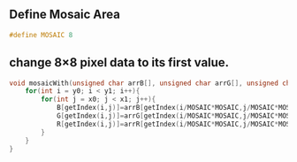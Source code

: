 ## Define Mosaic Area
```c
#define MOSAIC 8
```
## change 8×8 pixel data to its first value.
```c
void mosaicWith(unsigned char arrB[], unsigned char arrG[], unsigned char arrR[]){
	for(int i = y0; i < y1; i++){
		for(int j = x0; j < x1; j++){
			B[getIndex(i,j)]=arrB[getIndex(i/MOSAIC*MOSAIC,j/MOSAIC*MOSAIC)];
			G[getIndex(i,j)]=arrG[getIndex(i/MOSAIC*MOSAIC,j/MOSAIC*MOSAIC)];
			R[getIndex(i,j)]=arrR[getIndex(i/MOSAIC*MOSAIC,j/MOSAIC*MOSAIC)];
		}
	}
}
```
